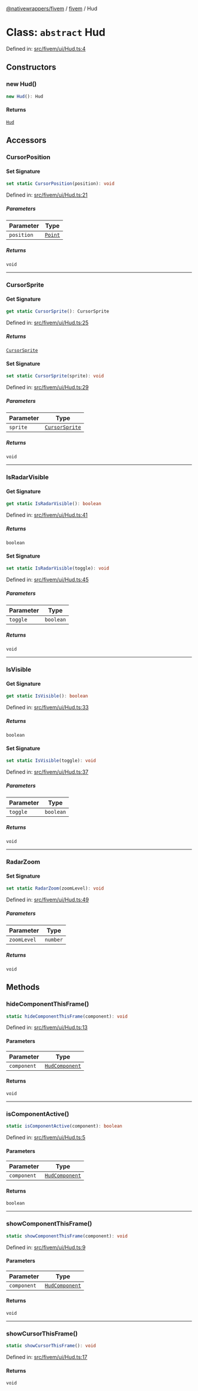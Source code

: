 [@nativewrappers/fivem](../../README.md) / [fivem](../README.md) / Hud

# Class: `abstract` Hud

Defined in: [src/fivem/ui/Hud.ts:4](https://github.com/nativewrappers/nativewrappers/blob/c639ec5cd28328d6b44c7ebf73de56bb1b4bef7d/src/fivem/ui/Hud.ts#L4)

## Constructors

### new Hud()

```ts
new Hud(): Hud
```

#### Returns

[`Hud`](Hud.md)

## Accessors

### CursorPosition

#### Set Signature

```ts
set static CursorPosition(position): void
```

Defined in: [src/fivem/ui/Hud.ts:21](https://github.com/nativewrappers/nativewrappers/blob/c639ec5cd28328d6b44c7ebf73de56bb1b4bef7d/src/fivem/ui/Hud.ts#L21)

##### Parameters

| Parameter | Type |
| ------ | ------ |
| `position` | [`Point`](Point.md) |

##### Returns

`void`

***

### CursorSprite

#### Get Signature

```ts
get static CursorSprite(): CursorSprite
```

Defined in: [src/fivem/ui/Hud.ts:25](https://github.com/nativewrappers/nativewrappers/blob/c639ec5cd28328d6b44c7ebf73de56bb1b4bef7d/src/fivem/ui/Hud.ts#L25)

##### Returns

[`CursorSprite`](../enumerations/CursorSprite.md)

#### Set Signature

```ts
set static CursorSprite(sprite): void
```

Defined in: [src/fivem/ui/Hud.ts:29](https://github.com/nativewrappers/nativewrappers/blob/c639ec5cd28328d6b44c7ebf73de56bb1b4bef7d/src/fivem/ui/Hud.ts#L29)

##### Parameters

| Parameter | Type |
| ------ | ------ |
| `sprite` | [`CursorSprite`](../enumerations/CursorSprite.md) |

##### Returns

`void`

***

### IsRadarVisible

#### Get Signature

```ts
get static IsRadarVisible(): boolean
```

Defined in: [src/fivem/ui/Hud.ts:41](https://github.com/nativewrappers/nativewrappers/blob/c639ec5cd28328d6b44c7ebf73de56bb1b4bef7d/src/fivem/ui/Hud.ts#L41)

##### Returns

`boolean`

#### Set Signature

```ts
set static IsRadarVisible(toggle): void
```

Defined in: [src/fivem/ui/Hud.ts:45](https://github.com/nativewrappers/nativewrappers/blob/c639ec5cd28328d6b44c7ebf73de56bb1b4bef7d/src/fivem/ui/Hud.ts#L45)

##### Parameters

| Parameter | Type |
| ------ | ------ |
| `toggle` | `boolean` |

##### Returns

`void`

***

### IsVisible

#### Get Signature

```ts
get static IsVisible(): boolean
```

Defined in: [src/fivem/ui/Hud.ts:33](https://github.com/nativewrappers/nativewrappers/blob/c639ec5cd28328d6b44c7ebf73de56bb1b4bef7d/src/fivem/ui/Hud.ts#L33)

##### Returns

`boolean`

#### Set Signature

```ts
set static IsVisible(toggle): void
```

Defined in: [src/fivem/ui/Hud.ts:37](https://github.com/nativewrappers/nativewrappers/blob/c639ec5cd28328d6b44c7ebf73de56bb1b4bef7d/src/fivem/ui/Hud.ts#L37)

##### Parameters

| Parameter | Type |
| ------ | ------ |
| `toggle` | `boolean` |

##### Returns

`void`

***

### RadarZoom

#### Set Signature

```ts
set static RadarZoom(zoomLevel): void
```

Defined in: [src/fivem/ui/Hud.ts:49](https://github.com/nativewrappers/nativewrappers/blob/c639ec5cd28328d6b44c7ebf73de56bb1b4bef7d/src/fivem/ui/Hud.ts#L49)

##### Parameters

| Parameter | Type |
| ------ | ------ |
| `zoomLevel` | `number` |

##### Returns

`void`

## Methods

### hideComponentThisFrame()

```ts
static hideComponentThisFrame(component): void
```

Defined in: [src/fivem/ui/Hud.ts:13](https://github.com/nativewrappers/nativewrappers/blob/c639ec5cd28328d6b44c7ebf73de56bb1b4bef7d/src/fivem/ui/Hud.ts#L13)

#### Parameters

| Parameter | Type |
| ------ | ------ |
| `component` | [`HudComponent`](../enumerations/HudComponent.md) |

#### Returns

`void`

***

### isComponentActive()

```ts
static isComponentActive(component): boolean
```

Defined in: [src/fivem/ui/Hud.ts:5](https://github.com/nativewrappers/nativewrappers/blob/c639ec5cd28328d6b44c7ebf73de56bb1b4bef7d/src/fivem/ui/Hud.ts#L5)

#### Parameters

| Parameter | Type |
| ------ | ------ |
| `component` | [`HudComponent`](../enumerations/HudComponent.md) |

#### Returns

`boolean`

***

### showComponentThisFrame()

```ts
static showComponentThisFrame(component): void
```

Defined in: [src/fivem/ui/Hud.ts:9](https://github.com/nativewrappers/nativewrappers/blob/c639ec5cd28328d6b44c7ebf73de56bb1b4bef7d/src/fivem/ui/Hud.ts#L9)

#### Parameters

| Parameter | Type |
| ------ | ------ |
| `component` | [`HudComponent`](../enumerations/HudComponent.md) |

#### Returns

`void`

***

### showCursorThisFrame()

```ts
static showCursorThisFrame(): void
```

Defined in: [src/fivem/ui/Hud.ts:17](https://github.com/nativewrappers/nativewrappers/blob/c639ec5cd28328d6b44c7ebf73de56bb1b4bef7d/src/fivem/ui/Hud.ts#L17)

#### Returns

`void`
